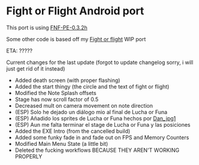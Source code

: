# Fight or Flight Android port

This port is using [FNF-PE-0.3.2h](https://github.com/SanicBTW/FNF-PE-0.3.2h)

Some other code is based off my [Fight or flight](https://github.com/SanicBTW/Fight-Or-Flight-Fanmade-SC) WIP port

ETA: ?????

Current changes for the last update (forgot to update changelog sorry, i will just get rid of it instead)

- Added death screen (with proper flashing)
- Added the start thingy (the circle and the text of fight or flight)
- Modified the Note Splash offsets
- Stage has now scroll factor of 0.5
- Decreased mult on camera movement on note direction
- (ESP) Solo he dejado un diálogo mio al final de Lucha or Funa
- (ESP) Añadido los sprites de Lucha or Funa hechos por [Dan_jpg1](https://youtu.be/k53VAm2VQyQ)
- (ESP) Aun me falta terminar el stage de Lucha or Funa y las posiciones
- Added the EXE Intro (from the cancelled build)
- Added some funky fade in and fade out on FPS and Memory Counters
- Modified Main Menu State (a little bit)
- Deleted the fucking workflows BECAUSE THEY AREN'T WORKING PROPERLY
